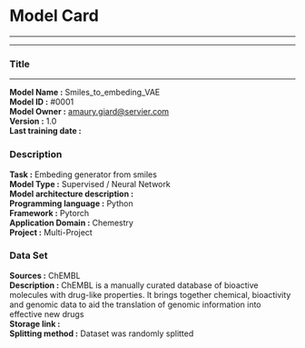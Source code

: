 # **Model Card**
___
___

### Title
___
**Model Name :** Smiles_to_embeding_VAE \
**Model ID :** #0001 \
**Model Owner :** amaury.giard@servier.com \
**Version :** 1.0 \
**Last training date :** 

### Description
**Task :** Embeding generator from smiles\
**Model Type :** Supervised / Neural Network\
**Model architecture description :** \
**Programming language :** Python\
**Framework :** Pytorch\
**Application Domain :** Chemestry\
**Project :** Multi-Project

### Data Set 
**Sources :** ChEMBL\
**Description :** ChEMBL is a manually curated database of bioactive molecules with drug-like properties. It brings together chemical, bioactivity and genomic data to aid the translation of genomic information into effective new drugs\
**Storage link :** \
**Splitting method :** Dataset was randomly splitted 

